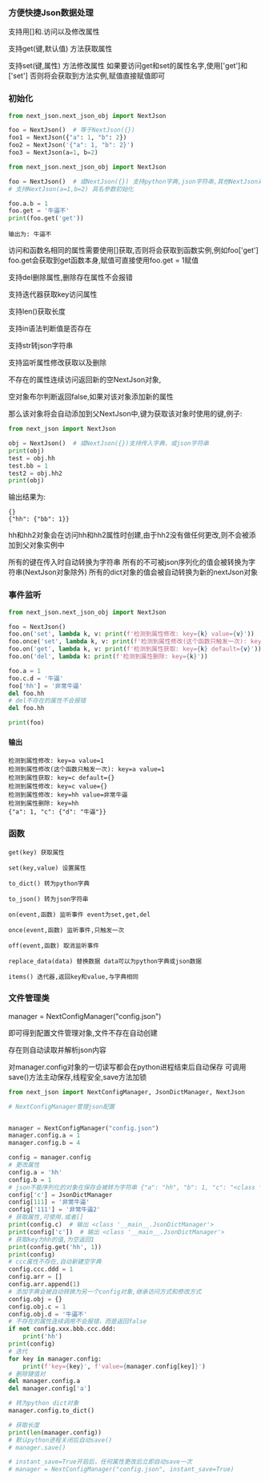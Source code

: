 ### 方便快捷Json数据处理

支持用[]和.访问以及修改属性

支持get(键,默认值) 方法获取属性

支持set(键,属性) 方法修改属性
如果要访问get和set的属性名字,使用['get']和['set']
否则将会获取到方法实例,赋值直接赋值即可

### 初始化

```python
from next_json.next_json_obj import NextJson

foo = NextJson()  # 等于NextJson({})
foo1 = NextJson({"a": 1, "b": 2})
foo2 = NextJson('{"a": 1, "b": 2}')
foo3 = NextJson(a=1, b=2)

```

```python
from next_json.next_json_obj import NextJson

foo = NextJson()  # 或NextJson({}) 支持python字典,json字符串,其他NextJson对象,
# 支持NextJson(a=1,b=2) 具名参数初始化

foo.a.b = 1
foo.get = '牛逼不'
print(foo.get('get'))
```
```angular2html
输出为: 牛逼不
```

访问和函数名相同的属性需要使用[]获取,否则将会获取到函数实例,例如foo['get']
foo.get会获取到get函数本身,赋值可直接使用foo.get = 1赋值


支持del删除属性,删除存在属性不会报错

支持迭代器获取key访问属性

支持len()获取长度

支持in语法判断值是否存在

支持str转json字符串

支持监听属性修改获取以及删除

不存在的属性连续访问返回新的空NextJson对象,

空对象布尔判断返回false,如果对该对象添加新的属性

那么该对象将会自动添加到父NextJson中,键为获取该对象时使用的键,例子:

```python
from next_json import NextJson

obj = NextJson()  # 或NextJson({})支持传入字典，或json字符串
print(obj)
test = obj.hh
test.bb = 1
test2 = obj.hh2
print(obj)
```

输出结果为:

```
{}
{"hh": {"bb": 1}}
```

hh和hh2对象会在访问hh和hh2属性时创建,由于hh2没有做任何更改,则不会被添加到父对象实例中

所有的键在传入时自动转换为字符串
所有的不可被json序列化的值会被转换为字符串(NextJson对象除外)
所有的dict对象的值会被自动转换为新的nextJson对象

### 事件监听

```python
from next_json.next_json_obj import NextJson

foo = NextJson()
foo.on('set', lambda k, v: print(f'检测到属性修改: key={k} value={v}'))
foo.once('set', lambda k, v: print(f'检测到属性修改(这个函数只触发一次): key={k} value={v}'))
foo.on('get', lambda k, v: print(f'检测到属性获取: key={k} default={v}'))
foo.on('del', lambda k: print(f'检测到属性删除: key={k}'))

foo.a = 1
foo.c.d = '牛逼'
foo['hh'] = '非常牛逼'
del foo.hh
# del不存在的属性不会报错
del foo.hh

print(foo)
```

#### 输出
```angular2html
检测到属性修改: key=a value=1
检测到属性修改(这个函数只触发一次): key=a value=1
检测到属性获取: key=c default={}
检测到属性修改: key=c value={}
检测到属性修改: key=hh value=非常牛逼
检测到属性删除: key=hh
{"a": 1, "c": {"d": "牛逼"}}
```

### 函数

```angular2html
get(key) 获取属性

set(key,value) 设置属性

to_dict() 转为python字典

to_json() 转为json字符串

on(event,函数) 监听事件 event为set,get,del

once(event,函数) 监听事件,只触发一次

off(event,函数) 取消监听事件

replace_data(data) 替换数据 data可以为python字典或json数据

items() 迭代器,返回key和value,与字典相同

```

### 文件管理类

manager = NextConfigManager("config.json")

即可得到配置文件管理对象,文件不存在自动创建

存在则自动读取并解析json内容

对manager.config对象的一切读写都会在python进程结束后自动保存
可调用save()方法主动保存,线程安全,save方法加锁

```python
from next_json import NextConfigManager, JsonDictManager, NextJson

# NextConfigManager管理json配置


manager = NextConfigManager("config.json")
manager.config.a = 1
manager.config.b = 4

config = manager.config
# 更改属性
config.a = 'hh'
config.b = 1
# json不能序列化的对象在保存会被转为字符串 {"a": "hh", "b": 1, "c": "<class '__main__.JsonDictManager'>"}
config['c'] = JsonDictManager
config[111] = '非常牛逼'
config['111'] = '非常牛逼2'
# 获取属性,可使用.或者[]
print(config.c)  # 输出 <class '__main__.JsonDictManager'>
print(config['c'])  # 输出 <class '__main__.JsonDictManager'>
# 获取key为hh的值,为空返回1
print(config.get('hh', 1))
print(config)
# ccc属性不存在,自动新建空字典
config.ccc.ddd = 1
config.arr = []
config.arr.append(1)
# 添加字典会被自动转换为另一个config对象,继承访问方式和修改方式
config.obj = {}
config.obj.c = 1
config.obj.d = '牛逼不'
# 不存在的属性连续调用不会报错，而是返回false
if not config.xxx.bbb.ccc.ddd:
    print('hh')
print(config)
# 迭代
for key in manager.config:
    print(f'key={key}', f'value={manager.config[key]}')
# 删除键值对
del manager.config.a
del manager.config['a']

# 转为python dict对象
manager.config.to_dict()

# 获取长度
print(len(manager.config))
# 默认python进程关闭后自动save()
# manager.save()

# instant_save=True开启后，任何属性更改后立即自动save一次
# manager = NextConfigManager("config.json", instant_save=True)


```